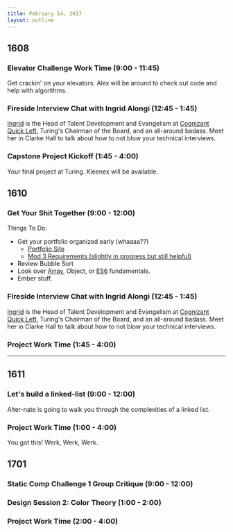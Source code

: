 ```yaml
---
title: February 14, 2017
layout: outline
---
```


## 1608

### Elevator Challenge Work Time (9:00 - 11:45)
Get crackin' on your elevators. Alex will be around to check out code and help with algorithms.

### Fireside Interview Chat with Ingrid Alongi (12:45 - 1:45)
[Ingrid](https://www.linkedin.com/in/ingridalongi/) is the Head of Talent Development and Evangelism at [Cognizant Quick Left](https://quickleft.com/), Turing's Chairman of the Board, and an all-around badass. Meet her in Clarke Hall to talk about how to not blow your technical interviews.   

### Capstone Project Kickoff (1:45 - 4:00)
Your final project at Turing. Kleenex will be available.

## 1610

### Get Your Shit Together (9:00 - 12:00)
Things To Do:  
* Get your portfolio organized early (whaaaa??)  
  - [Portfolio Site](https://github.com/turingschool/portfolios)  
  - [Mod 3 Requirements (slightly in progress but still helpful)](../lessons/module-3/success.markdown)  
* Review Bubble Sort  
* Look over [Array](https://github.com/martensonbj/1-26-arrays), Object, or [ES6](https://github.com/martensonbj/es6) fundamentals.  
* Ember stuff.  

### Fireside Interview Chat with Ingrid Alongi (12:45 - 1:45)
[Ingrid](https://www.linkedin.com/in/ingridalongi/) is the Head of Talent Development and Evangelism at [Cognizant Quick Left](https://quickleft.com/), Turing's Chairman of the Board, and an all-around badass. Meet her in Clarke Hall to talk about how to not blow your technical interviews.   

### Project Work Time (1:45 - 4:00)

--------------------------------------------

## 1611

### Let's build a linked-list (9:00 - 12:00)

Alter-nate is going to walk you through the complexities of a linked list.

### Project Work Time (1:00 - 4:00)

You got this! Werk, Werk, Werk.

## 1701

### Static Comp Challenge 1 Group Critique (9:00 - 12:00)

### Design Session 2: Color Theory (1:00 - 2:00)

### Project Work Time (2:00 - 4:00)
